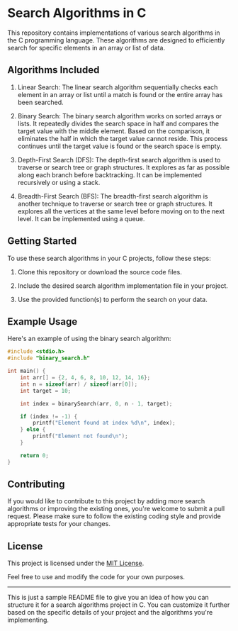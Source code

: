 # Search Algorithms in C

This repository contains implementations of various search algorithms in the C programming language. These algorithms are designed to efficiently search for specific elements in an array or list of data.

## Algorithms Included

1. Linear Search: The linear search algorithm sequentially checks each element in an array or list until a match is found or the entire array has been searched.

2. Binary Search: The binary search algorithm works on sorted arrays or lists. It repeatedly divides the search space in half and compares the target value with the middle element. Based on the comparison, it eliminates the half in which the target value cannot reside. This process continues until the target value is found or the search space is empty.

3. Depth-First Search (DFS): The depth-first search algorithm is used to traverse or search tree or graph structures. It explores as far as possible along each branch before backtracking. It can be implemented recursively or using a stack.

4. Breadth-First Search (BFS): The breadth-first search algorithm is another technique to traverse or search tree or graph structures. It explores all the vertices at the same level before moving on to the next level. It can be implemented using a queue.

## Getting Started

To use these search algorithms in your C projects, follow these steps:

1. Clone this repository or download the source code files.

2. Include the desired search algorithm implementation file in your project.

3. Use the provided function(s) to perform the search on your data.

## Example Usage

Here's an example of using the binary search algorithm:

```c
#include <stdio.h>
#include "binary_search.h"

int main() {
    int arr[] = {2, 4, 6, 8, 10, 12, 14, 16};
    int n = sizeof(arr) / sizeof(arr[0]);
    int target = 10;

    int index = binarySearch(arr, 0, n - 1, target);

    if (index != -1) {
        printf("Element found at index %d\n", index);
    } else {
        printf("Element not found\n");
    }

    return 0;
}
```

## Contributing

If you would like to contribute to this project by adding more search algorithms or improving the existing ones, you're welcome to submit a pull request. Please make sure to follow the existing coding style and provide appropriate tests for your changes.

## License

This project is licensed under the [MIT License](LICENSE).

Feel free to use and modify the code for your own purposes.

---

This is just a sample README file to give you an idea of how you can structure it for a search algorithms project in C. You can customize it further based on the specific details of your project and the algorithms you're implementing.
